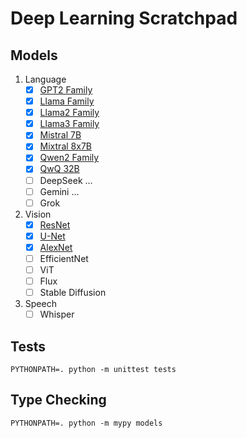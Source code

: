 # Deep Learning Scratchpad

## Models

1. Language
	- [x] [GPT2 Family](models/gpt2/)
	- [x] [Llama Family](models/llama/)
	- [x] [Llama2 Family](models/llama2)
	- [x] [Llama3 Family](models/llama3/)
	- [x] [Mistral 7B](models/mistral_rolling/)
	- [x] [Mixtral 8x7B](models/mixtral.py)
	- [x] [Qwen2 Family](models/qwen2/)
	- [x] [QwQ 32B](models/qwen2/)
	- [ ] DeepSeek ...
	- [ ] Gemini ...
	- [ ] Grok

2. Vision
	- [x] [ResNet](models/resnet.py)
	- [x] [U-Net](models/unet.py)
	- [x] [AlexNet](models/alexnet.py)
	- [ ] EfficientNet
	- [ ] ViT
	- [ ] Flux
	- [ ] Stable Diffusion

3. Speech
	- [ ] Whisper

## Tests

```shell
PYTHONPATH=. python -m unittest tests
```

## Type Checking

```shell
PYTHONPATH=. python -m mypy models
```
